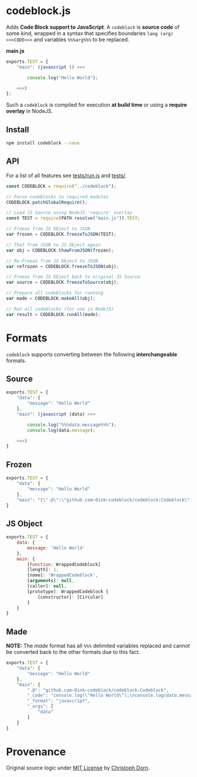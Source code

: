 codeblock.js
============

Adds **Code Block support to JavaScript**. A `codeblock` is **source code** of some kind,
wrapped in a syntax that specifies boundaries `lang (arg) >>>CODE<<<` and variables `%%%arg%%%` to be replaced.

**main.js**
````js
exports.TEST = {
    "main": (javascript () >>>

        console.log("Hello World");

    <<<)
};
````

Such a `codeblock` is compiled for execution **at build time** or using a **require overlay** in NodeJS.

Install
-------

````sh
npm install codeblock --save
````

API
---

For a list of all features see [tests/run.js](https://github.com/0ink/codeblock.js/blob/master/tests/run.js) and [tests/](https://github.com/0ink/codeblock.js/tree/master/tests).

````js
const CODEBLOCK = require("../codeblock");

// Parse codeblocks in required modules
CODEBLOCK.patchGlobalRequire();

// Load JS Source using NodeJS 'require' overlay
const TEST = require(PATH.resolve("main.js")).TEST;

// Freeze from JS Object to JSON
var frozen = CODEBLOCK.freezeToJSON(TEST);

// That from JSON to JS Object again
var obj = CODEBLOCK.thawFromJSON(frozen);

// Re-Freeze from JS Object to JSON
var refrozen = CODEBLOCK.freezeToJSON(obj);

// Freeze from JS Object back to original JS Source
var source = CODEBLOCK.freezeToSource(obj);

// Prepare all codeblocks for running
var made = CODEBLOCK.makeAll(obj);

// Run all codeblocks (for use in NodeJS)
var result = CODEBLOCK.runAll(made);

````


Formats
=======

`codeblock` supports converting between the following **interchangeable** formats.

## Source

````js
exports.TEST = {
    "data": {
        "message": "Hello World"
    },
    "main": (javascript (data) >>>

        console.log("%%%data.message%%%");
        console.log(data.message);

    <<<)
}
````

## Frozen

````js
exports.TEST = {
    "data": {
        "message": "Hello World"
    },
    "main": "{\".@\":\"github.com~0ink~codeblock/codeblock:Codeblock\",\"_code\":\"console.log(\\\"%%%data.message%%%\\\");\\nconsole.log(data.message);\",\"_format\":\"javascript\",\"_args\":[\"data\"]}"
}
````

## JS Object

````js
exports.TEST = {
    data: {
        message: 'Hello World'
    },
    main: {
        [Function: WrappedCodeblock]
        [length]: 1,
        [name]: 'WrappedCodeblock',
        [arguments]: null,
        [caller]: null,
        [prototype]: WrappedCodeblock {
            [constructor]: [Circular]
        }     
    }
}
````

## Made

**NOTE:** The *made* format has all `%%%` delimited variables replaced and cannot be converted
back to the other formats due to this fact.

````js
exports.TEST = {
    "data": {
        "message": "Hello World"
    },
    "main": {
        ".@": "github.com~0ink~codeblock/codeblock:Codeblock",
        "_code": "console.log(\"Hello World\");\nconsole.log(data.message);",
        "_format": "javascript",
        "_args": [
            "data"
        ]
    }
}
````


Provenance
==========

Original source logic under [MIT License](https://opensource.org/licenses/MIT) by [Christoph Dorn](http://christophdorn.com/).
